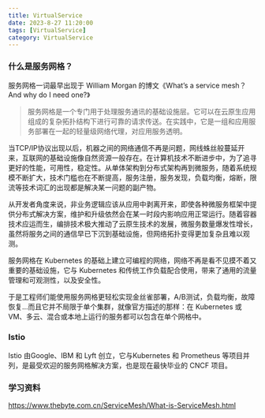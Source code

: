 ```yaml
---
title: VirtualService
date: 2023-8-27 11:20:00
tags: [VirtualService]
category: VirtualService
---
```


### 什么是服务网格？

服务网格一词最早出现于 William Morgan 的博文《What’s a service mesh？And why do I need one?》

> 服务网格是一个专门用于处理服务通讯的基础设施层。它可以在云原生应用组成的复杂拓扑结构下进行可靠的请求传送。在实践中，它是一组和应用服务部署在一起的轻量级网络代理，对应用服务透明。

当TCP/IP协议出现以后，机器之间的网络通信不再是问题，网线蛛丝般蔓延开来，互联网的基础设施像自然资源一般存在。在计算机技术不断进步中，为了追寻更好的性能，可用性，稳定性。从单体架构到分布式架构再到微服务，随着系统规模不断扩大，技术门槛也在不断提高，服务注册，服务发现，负载均衡，熔断，限流等技术词汇的出现都是解决某一问题的副产物。

从开发者角度来说，非业务逻辑应该从应用中剥离开来，即使各种微服务框架中提供分布式解决方案，维护和升级依然会在某一时段内影响应用正常运行。随着容器技术应运而生，编排技术极大推动了云原生技术的发展，微服务数量爆发性增长，虽然将服务之间的通信早已下沉到基础设施，但网络拓扑变得更加复杂且难以观测。

服务网格在 Kubernetes 的基础上建立可编程的网络，网络不再是看不见摸不着又重要的基础设施，它与 Kubernetes 和传统工作负载配合使用，带来了通用的流量管理和可观测性，以及安全性。

于是工程师们能使用服务网格更轻松实现金丝雀部署，A/B测试，负载均衡，故障恢复…而且它并不局限于单个集群，就像官方描述的那样：在 Kubernetes 或 VM、多云、混合或本地上运行的服务都可以包含在单个网格中。



### Istio 

Istio 由Google、IBM 和 Lyft 创立，它与Kubernetes 和 Prometheus 等项目并列，是最受欢迎的服务网格解决方案，也是现在最快毕业的 CNCF 项目。







### 学习资料

https://www.thebyte.com.cn/ServiceMesh/What-is-ServiceMesh.html

